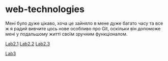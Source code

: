 # web-technologies

Мені було дуже цікаво, хоча це зайняло в мене дуже багато часу та все ж я радий вивчите цось нове особливо про Git, оскільки він допоможе мені у подальшому житті своїм зручним функціоналом.

[Lab2.1](labs/lab2/task1/index.html)
[Lab2.2](labs/lab2/task2/index.html)
[Lab2.3](labs/lab2/task3/index.html)

[Lab3](/labs/lab3/index.html)
